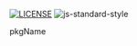 [![LICENSE](https://img.shields.io/github/license/bubkoo/html-to-image?style=flat-square)](./LICENSE)
![js-standard-style](https://img.shields.io/badge/code%20style-standard-brightgreen.svg?style=flat-square)


pkgName
